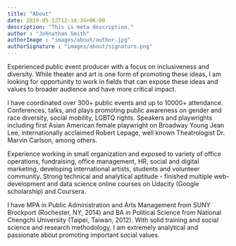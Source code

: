 ```yaml
---
title: "About"
date: 2019-05-12T12:14:34+06:00
description: "This is meta description."
author : "Johnathan Smith"
authorImage : "images/about/author.jpg"
authorSignature : "images/about/signature.png"
---
```


Experienced public event producer with a focus on inclusiveness and diversity. While theater and art is one form of promoting these ideas, I am looking for opportunity to work in fields that can expose these ideas and values to broader audience and have more critical impact.

I have coordinated over 300+ public events and up to 10000+ attendance. Conferences, talks, and plays promoting public awareness on gender and race diversity, social mobility, LGBTQ rights. Speakers and playwrights including first Asian American female playwright on Broadway Young Jean Lee, internationally acclaimed Robert Lepage, well known Theatrologist Dr. Marvin Carlson, among others.

Experience working in small organization and exposed to variety of office operations, fundraising, office management, HR, social and digital marketing, developing international artists, students and volunteer community. Strong technical and analytical aptitude - finished multiple web-development and data science online courses on Udacity (Google scholarship) and Coursera. 

I have MPA in Public Administration and Arts Management from SUNY Brockport (Rochester, NY, 2014) and BA in Political Science from National Chengchi University (Taipei, Taiwan, 2012). With solid training and social science and research methodology, I am extremely analytical and passionate about promoting important social values. 

